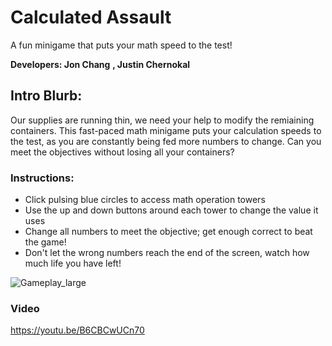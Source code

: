 # **Calculated Assault**

A fun minigame that puts your math speed to the test!

**Developers: Jon Chang**
            **, Justin Chernokal**
            
## Intro Blurb:
Our supplies are running thin, we need your help to modify the remiaining containers. This fast-paced math minigame puts your calculation speeds to the test, as you are constantly being fed more numbers to change. Can you meet the objectives without losing all your containers?


### Instructions:
- Click pulsing blue circles to access math operation towers
- Use the up and down buttons around each tower to change the value it uses
- Change all numbers to meet the objective; get enough correct to beat the game!
- Don't let the wrong numbers reach the end of the screen, watch how much life you have left!

![Gameplay_large](/assets/screenshots/screencap_large.png)

### Video

https://youtu.be/B6CBCwUCn70


